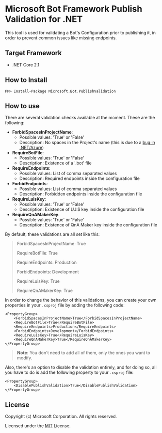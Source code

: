 # Microsoft Bot Framework Publish Validation for .NET

This tool is used for validating a Bot's Configuration prior to publishing it, in order to prevent common issues like missing endpoints.

## Target Framework

* .NET Core 2.1

## How to Install
  
  ```
  PM> Install-Package Microsoft.Bot.PublishValidation
  ```
  
## How to use

There are several validation checks available at the moment. These are the following:
- **ForbidSpacesInProjectName**: 
    - Possible values: 'True' or 'False'
    - Description: No spaces in the Project's name (this is due to a [bug in .NET/Azure](https://github.com/aspnet/websdk/issues/237))
- **RequireBotFile**:
    - Possible values: 'True' or 'False'
    - Description: Existence of a '.bot' file
- **RequireEndpoints**: 
    - Possible values: List of comma separated values
    - Description: Required endpoints inside the configuration file
- **ForbidEndpoints**: 
    - Possible values: List of comma separated values
    - Description: Forbidden endpoints inside the configuration file
- **RequireLuisKey**: 
    - Possible values: 'True' or 'False'
    - Description: Existence of LUIS key inside the configuration file
- **RequireQnAMakerKey**: 
    - Possible values: 'True' or 'False'
    - Description: Existence of QnA Maker key inside the configuration file

By default, these validations are all set like this:

> ForbidSpacesInProjectName: True
>
> RequireBotFile: True
>
> RequireEndpoints: Production
>
> ForbidEndpoints: Development
>
> RequireLuisKey: True
>
> RequireQnAMakerKey: True

In order to change the behavior of this validations, you can create your own properties in your `.csproj` file by adding the following code:

```.csproj
<PropertyGroup>
    <ForbidSpacesInProjectName>True</ForbidSpacesInProjectName>
    <RequireBotFile>True</RequireBotFile>
    <RequireEndpoints>Production</RequireEndpoints>
    <ForbidEndpoints>Development</ForbidEndpoints>
    <RequireLuisKey>True</RequireLuisKey>
    <RequireQnAMakerKey>True</RequireQnAMakerKey>
</PropertyGroup>
```
> **Note:** You don't need to add all of them, only the ones you want to modify.

Also, there's an option to disable the validation entirely, and for doing so, all you have to do is add the following property to your `.csproj` file:

```.csproj
<PropertyGroup>
    <DisablePublishValidation>True</DisablePublishValidation>
</PropertyGroup>
```

## License

Copyright (c) Microsoft Corporation. All rights reserved.

Licensed under the [MIT](https://github.com/Microsoft/vscode/blob/master/LICENSE.txt) License.
